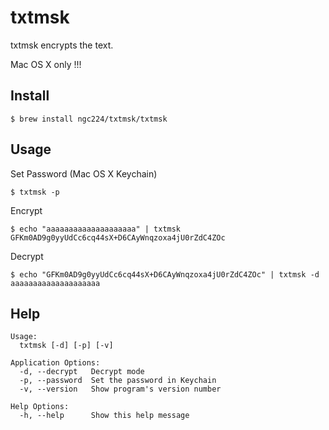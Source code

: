 txtmsk
=======
txtmsk encrypts the text.

Mac OS X only !!!


Install
-----
    $ brew install ngc224/txtmsk/txtmsk


Usage
-----
Set Password (Mac OS X Keychain)

    $ txtmsk -p

Encrypt

    $ echo "aaaaaaaaaaaaaaaaaaaa" | txtmsk
    GFKm0AD9g0yyUdCc6cq44sX+D6CAyWnqzoxa4jU0rZdC4ZOc
    
Decrypt

    $ echo "GFKm0AD9g0yyUdCc6cq44sX+D6CAyWnqzoxa4jU0rZdC4ZOc" | txtmsk -d
    aaaaaaaaaaaaaaaaaaaa
    
Help
-----
    Usage:
      txtmsk [-d] [-p] [-v]
    
    Application Options:
      -d, --decrypt   Decrypt mode
      -p, --password  Set the password in Keychain
      -v, --version   Show program's version number
    
    Help Options:
      -h, --help      Show this help message